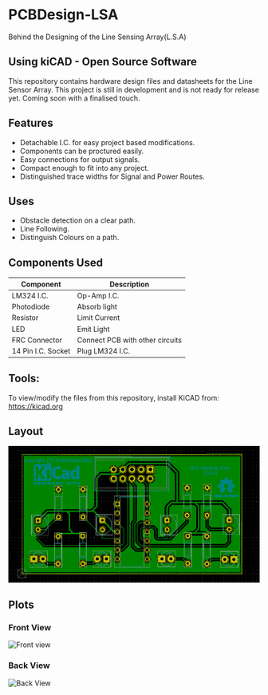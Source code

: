 # PCBDesign-LSA
  Behind the Designing of the Line Sensing Array(L.S.A)

## Using kiCAD - Open Source Software
This repository contains hardware design files and datasheets for the Line Sensor Array. This project is still in development and is not ready for release yet.
Coming soon with a finalised touch.

## Features
* Detachable I.C. for easy project based modifications.
* Components can be proctured easily.
* Easy connections for output signals.
* Compact enough to fit into any project.
* Distinguished trace widths for Signal and Power Routes.
 
## Uses
* Obstacle detection on a clear path.
* Line Following.
* Distinguish Colours on a path.

## Components Used
Component | Description
--------- | -----------
LM324 I.C. | Op-Amp I.C.
Photodiode | Absorb light
Resistor | Limit Current
LED | Emit Light
FRC Connector | Connect PCB with other circuits
14 Pin I.C. Socket | Plug LM324 I.C.
  
## Tools:
To view/modify the files from this repository, install KiCAD from: https://kicad.org

## Layout
![](https://github.com/omsheladia/PCBDesign-LSA/blob/main/assets/LSAlayout.png?raw=true)

## Plots

### Front View 
![Front view](https://user-images.githubusercontent.com/84867886/122984817-0fa8d500-d3bb-11eb-897a-83394be58bb3.png)


### Back View
![Back View](https://user-images.githubusercontent.com/84867886/123318060-6c87c500-d54c-11eb-9f0d-ae11877c7582.png)






